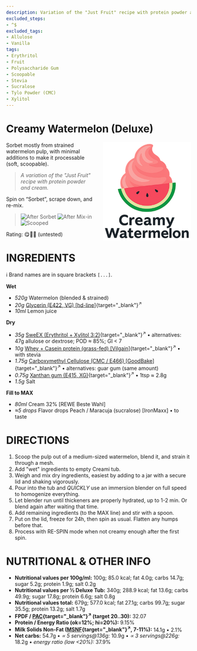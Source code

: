 ```yaml
---
description: Variation of the "Just Fruit" recipe with protein powder and cream.
excluded_steps:
- ^$
excluded_tags:
- Allulose
- Vanilla
tags:
- Erythritol
- Fruit
- Polysaccharide Gum
- Scoopable
- Stevia
- Sucralose
- Tylo Powder (CMC)
- Xylitol
---
```

# Creamy Watermelon (Deluxe)
<img style="float: right; margin-left: 1.5em;" width=240 alt="Logo" src="logo-Creamy-Watermelon.png" />

Sorbet mostly from strained watermelon pulp, with minimal additions to make it processable (soft, scoopable).

> *A variation of the "Just Fruit" recipe with protein powder and cream.*

Spin on “Sorbet”, scrape down, and re-mix.

> <img width=220 alt="After Sorbet" src="_1.jpg" class="zoomable" />
> <img width=220 alt="After Mix-in" src="_2.jpg" class="zoomable" />
> <img width=220 alt="Scooped" src="_3.jpg" class="zoomable" />

Rating: 😋🍉🥛  (untested)

# INGREDIENTS

ℹ️ Brand names are in square brackets `[...]`.

**Wet**

  - _520g_ Watermelon (blended & strained)
  - _20g_ [Glycerin (E422, VG) \[hd-line\]](/ice-creamery/info/ingredients/#vegetable-glycerin-glycerol-vg-e422){target="_blank"}<sup>↗</sup>
  - _10ml_ Lemon juice

**Dry**

  - _35g_ [SweEX (Erythritol + Xylitol 3:2)](/ice-creamery/info/ingredients/#sweex-erythritol-xylitol-blend){target="_blank"}<sup>↗</sup> • alternatives: 47g allulose or dextrose; POD ≈ 85%; GI < 7
  - _10g_ [Whey + Casein protein (grass-fed) \[Vilgain\]](/ice-creamery/info/ingredients/#whey-protein){target="_blank"}<sup>↗</sup> • with stevia
  - _1.75g_ [Carboxymethyl Cellulose (CMC / E466) \[GoodBake\]](/ice-creamery/info/ingredients/#carboxymethyl-cellulose-cmc-e466){target="_blank"}<sup>↗</sup> • alternatives: guar gum (same amount)
  - _0.75g_ [Xanthan gum (E415, XG)](/ice-creamery/info/ingredients/#xanthan-gum-xg-e415){target="_blank"}<sup>↗</sup> • 1tsp ≈ 2.8g
  - _1.5g_ Salt

**Fill to MAX**

  - _80ml_ Cream 32% [REWE Beste Wahl]
  - _≈5 drops_ Flavor drops Peach / Maracuja (sucralose) [IronMaxx] • to taste

# DIRECTIONS

 1. Scoop the pulp out of a medium-sized watermelon, blend it, and strain it through a mesh.
 1. Add "wet" ingredients to empty Creami tub.
 1. Weigh and mix dry ingredients, easiest by adding to a jar with a secure lid and shaking vigorously.
 1. Pour into the tub and *QUICKLY* use an immersion blender on full speed to homogenize everything.
 1. Let blender run until thickeners are properly hydrated, up to 1-2 min. Or blend again after waiting that time.
 1. Add remaining ingredients (to the MAX line) and stir with a spoon.
 1. Put on the lid, freeze for 24h, then spin as usual. Flatten any humps before that.
 1. Process with RE-SPIN mode when not creamy enough after the first spin.

# NUTRITIONAL & OTHER INFO

- **Nutritional values per 100g/ml:** 100g; 85.0 kcal; fat 4.0g; carbs 14.7g; sugar 5.2g; protein 1.9g; salt 0.2g
- **Nutritional values per ½ Deluxe Tub:** 340g; 288.9 kcal; fat 13.6g; carbs 49.9g; sugar 17.8g; protein 6.6g; salt 0.8g
- **Nutritional values total:** 679g; 577.0 kcal; fat 27.1g; carbs 99.7g; sugar 35.5g; protein 13.2g; salt 1.7g
- **FPDF / [PAC](/ice-creamery/info/glossary/#potere-anti-congelante-pac){target="_blank"}<sup>↗</sup> (target 20..30):** 32.07
- **Protein / Energy Ratio (ok=12%; hi=20%):** 9.15%
- **Milk Solids Non-Fat ([MSNF](/ice-creamery/info/glossary/#milk-solids-not-fat-msnf){target="_blank"}<sup>↗</sup>, 7-11%):** 14.1g • 2.1%
- **Net carbs:** 54.7g • *∝ 5 servings@136g:* 10.9g • *∝ 3 servings@226g:* 18.2g • *energy ratio (low <20%):* 37.9%
